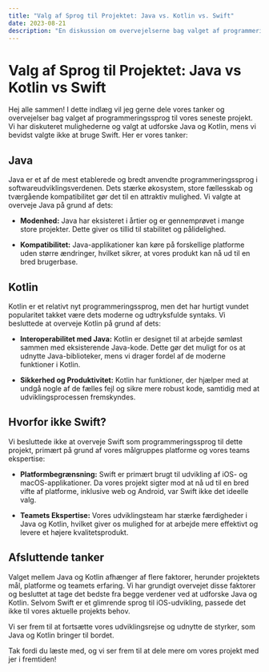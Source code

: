 ```yaml
---
title: "Valg af Sprog til Projektet: Java vs. Kotlin vs. Swift"
date: 2023-08-21
description: "En diskussion om overvejelserne bag valget af programmeringssprog til vores seneste projekt."
---
```


# Valg af Sprog til Projektet: Java vs Kotlin vs Swift

Hej alle sammen! I dette indlæg vil jeg gerne dele vores tanker og overvejelser bag valget af programmeringssprog til vores seneste projekt. Vi har diskuteret mulighederne og valgt at udforske Java og Kotlin, mens vi bevidst valgte ikke at bruge Swift. Her er vores tanker:

## Java

Java er et af de mest etablerede og bredt anvendte programmeringssprog i softwareudviklingsverdenen. Dets stærke økosystem, store fællesskab og tværgående kompatibilitet gør det til en attraktiv mulighed. Vi valgte at overveje Java på grund af dets:

- **Modenhed:** Java har eksisteret i årtier og er gennemprøvet i mange store projekter. Dette giver os tillid til stabilitet og pålidelighed.

- **Kompatibilitet:** Java-applikationer kan køre på forskellige platforme uden større ændringer, hvilket sikrer, at vores produkt kan nå ud til en bred brugerbase.

## Kotlin

Kotlin er et relativt nyt programmeringssprog, men det har hurtigt vundet popularitet takket være dets moderne og udtryksfulde syntaks. Vi besluttede at overveje Kotlin på grund af dets:

- **Interoperabilitet med Java:** Kotlin er designet til at arbejde sømløst sammen med eksisterende Java-kode. Dette gør det muligt for os at udnytte Java-biblioteker, mens vi drager fordel af de moderne funktioner i Kotlin.

- **Sikkerhed og Produktivitet:** Kotlin har funktioner, der hjælper med at undgå nogle af de fælles fejl og sikre mere robust kode, samtidig med at udviklingsprocessen fremskyndes.

## Hvorfor ikke Swift?

Vi besluttede ikke at overveje Swift som programmeringssprog til dette projekt, primært på grund af vores målgruppes platforme og vores teams ekspertise:

- **Platformbegrænsning:** Swift er primært brugt til udvikling af iOS- og macOS-applikationer. Da vores projekt sigter mod at nå ud til en bred vifte af platforme, inklusive web og Android, var Swift ikke det ideelle valg.

- **Teamets Ekspertise:** Vores udviklingsteam har stærke færdigheder i Java og Kotlin, hvilket giver os mulighed for at arbejde mere effektivt og levere et højere kvalitetsprodukt.

## Afsluttende tanker

Valget mellem Java og Kotlin afhænger af flere faktorer, herunder projektets mål, platforme og teamets erfaring. Vi har grundigt overvejet disse faktorer og besluttet at tage det bedste fra begge verdener ved at udforske Java og Kotlin. Selvom Swift er et glimrende sprog til iOS-udvikling, passede det ikke til vores aktuelle projekts behov.

Vi ser frem til at fortsætte vores udviklingsrejse og udnytte de styrker, som Java og Kotlin bringer til bordet.

Tak fordi du læste med, og vi ser frem til at dele mere om vores projekt med jer i fremtiden!
